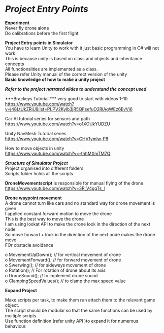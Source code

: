 # *Project Entry Points*  

**Experiment**    
Never fly drone alone  
Do calibrations before the first flight    
 

**Project Entry points in Simulator**      
You have to learn Unity to work with it just basic programming in C# will not work    
This is because unity is based on class and objects and inheritance concepts      
All functionalities are implemented as a class.    
Please refer Unity manual of the correct version of the unity   
**Basic knowledge of how to make a unity project**  

***Refer to the project narrated slides to understand the concept used***    

***Brackeys Tutorial ***  very good to start with videos 1-10   
https://www.youtube.com/watch?v=j48LtUkZRjU&list=PLPV2KyIb3jR5QFsefuO2RlAgWEz6EvVi6    

Car AI tutorial series for sensors and path  
https://www.youtube.com/watch?v=o1XOUkYUDZU    

Unity NavMesh Tutorial series   
https://www.youtube.com/watch?v=CHV1ymlw-P8    

How to move objects in unity    
https://www.youtube.com/watch?v=-thhMXmTM7Q  




***Structure of Simulator Project***    
	Project organised into different folders   
	Scripts folder holds all the scripts  

**DroneMovementscript** is responsible for manual flying of the drone   
https://www.youtube.com/watch?v=3R_V4gqTs_I  

**Drone waypoint movement**   
A drone cannot turn like cars and no standard way for drone movement is given  
I applied constant forward motion to move the drone   
This is the best way to move the drone   
I am using lookat API to make the drone look in the direction of the next node  
So move forward + look in the direction of the next node  makes the drone move   
FOr obstacle avoidance  

o MovementUpDown(); // for vertical movement of drone   
o MovementForward(); // for forward movement of drone   
o Swerwing(); // for sideways movement of drone   
o Rotation(); // For rotation of drone about its axis   
o DroneSound(); // to implement drone sound   
o ClampingSpeedValues(); // to clamp the max speed value   

**Expand Project**  

Make scripts per task, to make them run attach them to the relevant game object.   
The script should be modular so that the same functions can be used by multiple scripts.     
Use function definition (refer unity API )to expand it for numerous behaviour.  
